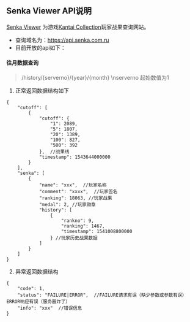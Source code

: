## Senka Viewer API说明
[Senka Viewer](https://senka.com.ru/) 为游戏[Kantai Collection](http://www.dmm.com/netgame/social/-/gadgets/=/app_id=854854/)玩家战果查询网站。
- 查询域名为：https://api.senka.com.ru
- 目前开放的api如下：
#### 往月数据查询
> /history/{serverno}/{year}/{month}
\nserverno 起始数值为1

1. 正常返回数据结构如下
```
{
    "cutoff": [
        {
            "cutoff": {
                "1": 2089,
                "5": 1807,
                "20": 1389,
                "100": 827,
                "500": 392
            },  //战果线
            "timestamp": 1543644000000
        }
    ],
    "senka": [
        {
            "name": "xxx",  //玩家名称
            "comment": "xxxx",  //玩家签名
            "ranking": 18063, //玩家战果
            "medal": 2, //玩家勋章
            "history": [
                {
                    "rankno": 9,
                    "ranking": 1467,
                    "timestamp": 1541008800000
                } //玩家历史战果数据
            ]
        }
    ]
}
```

2. 异常返回数据结构
```
{
    "code": 1,  
    "status": "FAILURE|ERROR",  //FAILURE请求有误（缺少参数或参数有误） ERROR响应有误（服务器炸了）
    "info": "xxx"  //错误信息
}
```




  
